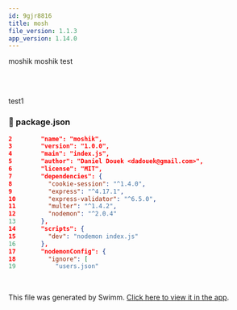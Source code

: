 ```yaml
---
id: 9gjr8816
title: mosh
file_version: 1.1.3
app_version: 1.14.0
---
```


moshik moshik test

<br/>

<br/>

test1
<!-- NOTE-swimm-snippet: the lines below link your snippet to Swimm -->
### 📄 package.json
```json
2        "name": "moshik",
3        "version": "1.0.0",
4        "main": "index.js",
5        "author": "Daniel Douek <dadouek@gmail.com>",
6        "license": "MIT",
7        "dependencies": {
8          "cookie-session": "^1.4.0",
9          "express": "^4.17.1",
10         "express-validator": "^6.5.0",
11         "multer": "^1.4.2",
12         "nodemon": "^2.0.4"
13       },
14       "scripts": {
15         "dev": "nodemon index.js"
16       },
17       "nodemonConfig": {
18         "ignore": [
19           "users.json"
```

<br/>

This file was generated by Swimm. [Click here to view it in the app](https://swimm-web-app.web.app/repos/Z2l0aHViJTNBJTNBZWNvbW0lM0ElM0Ftb3NoaWtzd2ltbQ==/docs/9gjr8816).
